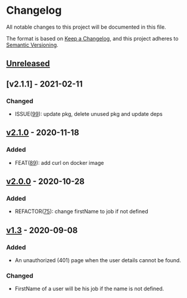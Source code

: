 # Changelog

All notable changes to this project will be documented in this file.

The format is based on [Keep a Changelog](https://keepachangelog.com/en/1.0.0/),
and this project adheres to [Semantic Versioning](https://semver.org/spec/v2.0.0.html).

## [Unreleased]

## [v2.1.1] - 2021-02-11

### Changed
- ISSUE([99](https://github.com/meateam/drive-project/issues/99)): update pkg, delete unused pkg and update deps

## [v2.1.0] - 2020-11-18

### Added

- FEAT([89](https://github.com/meateam/authentication-service/pull/89)): add curl on docker image

## [v2.0.0] - 2020-10-28

### Added

- REFACTOR([75](https://github.com/meateam/authentication-service/pull/75)): change firstName to job if not defined

## [v1.3] - 2020-09-08

### Added

- An unauthorized (401) page when the user details cannot be found.

### Changed

- FirstName of a user will be his job if the name is not defined.

[unreleased]: https://github.com/meateam/authentication-service/compare/master...develop
[v1.3]: https://github.com/meateam/authentication-service/compare/v1.2...v1.3
[v2.0.0]: https://github.com/meateam/authentication-service/compare/v1.3...v2.0.0
[v2.1.0]: https://github.com/meateam/authentication-service/compare/v2.0.0...v2.1.0
